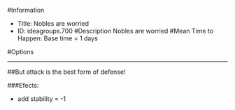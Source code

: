 #Information
 - Title: Nobles are worried
 - ID: ideagroups.700
#Description
Nobles are worried
#Mean Time to Happen:
Base time = 1 days

#Options

___
##But attack is the best form of defense!

###Efects:<ul><li>add stability = -1</li></ul>

